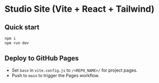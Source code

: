 # Studio Site (Vite + React + Tailwind)

## Quick start
```sh
npm i
npm run dev
```

## Deploy to GitHub Pages
- Set `base` in `vite.config.js` to `/<REPO_NAME>/` for project pages.
- Push to `main` to trigger the Pages workflow.

